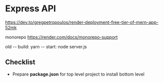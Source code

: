 # Express API

https://dev.to/gregpetropoulos/render-deployment-free-tier-of-mern-app-52mk

monorepo
https://render.com/docs/monorepo-support

old
-- build: yarn
-- start: node server.js

## Checklist

- Prepare **package.json** for top level project to install bottom level
